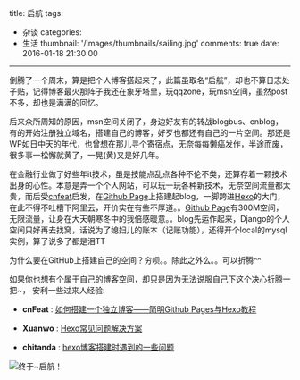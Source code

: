 title: 启航
tags:
  - 杂谈
categories:
  - 生活
thumbnail: '/images/thumbnails/sailing.jpg'
comments: true
date: 2016-01-18 21:30:00

---

倒腾了一个周末，算是把个人博客搭起来了，此篇虽取名“启航”，却也不算日志处子贴，记得博客最火那阵子我还在象牙塔里，玩qqzone，玩msn空间，虽然post不多，却也是满满的回忆。

<!-- more --><!-- indicate-the-source -->

后来众所周知的原因，msn空间关闭了，身边好友有的转战blogbus、cnblog，有的开始注册独立域名，搭建自己的博客，好歹也都还有自己的一片空间。那还是WP如日中天的年代，也曾想在那儿寻个寄宿点，无奈每每懒癌发作，半途而废，很多事一松懈就黄了，一晃(黄)又是好几年。

在金融行业做了好些年it技术，虽是技能点乱点各种不伦不类，还算存着一颗技术出身的心性。本意是弄一个个人网站，可以玩一玩各种新技术，无奈空间流量都太贵，而后受[cnfeat](http://cnfeat.com/)启发，在[Github Page](https://pages.github.com/)上搭建起blog，一脚跨进[Hexo](http://hexo.io)的大门，在此不得不吐槽下阿里云，开价实在有些不厚道。。[Github Page](https://pages.github.com/)有300M空间，无限流量，让身在大天朝寒冬中的我倍感暖意。。blog先运作起来，Django的个人空间只好再去找窝，话说为了媳妇儿的账本（记账功能），还得开个local的mysql实例，算了说多了都是泪TT

为什么要在GitHub上搭建自己的空间？穷呗。。除此之外么。。可以折腾^^

如果你也想有个属于自己的博客空间，却只是因为无法说服自己下这个决心折腾一把~， 安利一些过来人经验:

* **cnFeat** : [如何搭建一个独立博客——简明Github Pages与Hexo教程](http://www.jianshu.com/p/05289a4bc8b2)

* **Xuanwo** : [Hexo常见问题解决方案](https://xuanwo.org/2014/08/14/hexo-usual-problem/)

* **chitanda** : [hexo博客搭建时遇到的一些问题](https://segmentfault.com/a/1190000003710962?_ea=336354/)

![终于~启航！](https://s2.ax1x.com/2020/01/04/lwcgl4.jpg "启航")